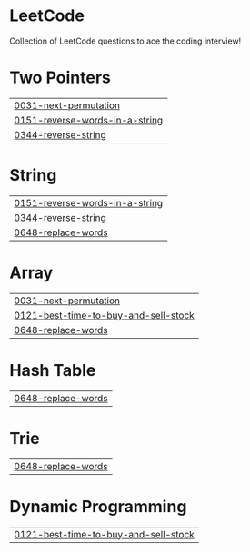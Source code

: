 # LeetCode
Collection of LeetCode questions to ace the coding interview!


# Two Pointers
|  |
| ------- |
| [0031-next-permutation](https://github.com/PrathamSahani/LeetCode/tree/master/0031-next-permutation) |
| [0151-reverse-words-in-a-string](https://github.com/PrathamSahani/LeetCode/tree/master/0151-reverse-words-in-a-string) |
| [0344-reverse-string](https://github.com/PrathamSahani/LeetCode/tree/master/0344-reverse-string) |
# String
|  |
| ------- |
| [0151-reverse-words-in-a-string](https://github.com/PrathamSahani/LeetCode/tree/master/0151-reverse-words-in-a-string) |
| [0344-reverse-string](https://github.com/PrathamSahani/LeetCode/tree/master/0344-reverse-string) |
| [0648-replace-words](https://github.com/PrathamSahani/LeetCode/tree/master/0648-replace-words) |
# Array
|  |
| ------- |
| [0031-next-permutation](https://github.com/PrathamSahani/LeetCode/tree/master/0031-next-permutation) |
| [0121-best-time-to-buy-and-sell-stock](https://github.com/PrathamSahani/LeetCode/tree/master/0121-best-time-to-buy-and-sell-stock) |
| [0648-replace-words](https://github.com/PrathamSahani/LeetCode/tree/master/0648-replace-words) |
# Hash Table
|  |
| ------- |
| [0648-replace-words](https://github.com/PrathamSahani/LeetCode/tree/master/0648-replace-words) |
# Trie
|  |
| ------- |
| [0648-replace-words](https://github.com/PrathamSahani/LeetCode/tree/master/0648-replace-words) |
# Dynamic Programming
|  |
| ------- |
| [0121-best-time-to-buy-and-sell-stock](https://github.com/PrathamSahani/LeetCode/tree/master/0121-best-time-to-buy-and-sell-stock) |